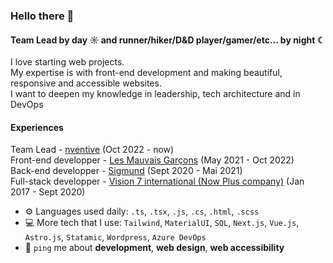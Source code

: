 ### Hello there 👋

#### Team Lead by day ☼ and runner/hiker/D&D player/gamer/etc... by night ☾

I love starting web projects.<br>
My expertise is with front-end development and making beautiful, responsive and accessible websites.<br>
I want to deepen my knowledge in leadership, tech architecture and in DevOps

#### Experiences
Team Lead - [nventive](https://nventive.com/fr/) (Oct 2022 - now)<br>
Front-end developper - [Les Mauvais Garçons](https://lesmauvaisgarcons.ca/) (May 2021 - Oct 2022)<br>
Back-end developper - [Sigmund](https://www.sigmund.ca/) (Sept 2020 - Mai 2021)<br>
Full-stack developper - [Vision 7 international (Now Plus company)](https://pluscompany.com/en) (Jan 2017 - Sept 2020)<br>

- ⚙️ Languages used daily: `.ts`, `.tsx`, `.js`, `.cs`, `.html`, `.scss`
- 💻 More tech that I use: `Tailwind`, `MaterialUI`, `SQL`,  `Next.js`, `Vue.js`, `Astro.js`, `Statamic`, `Wordpress`, `Azure DevOps`
- 💬 `ping` me about **development**, **web design**, **web accessibility**
